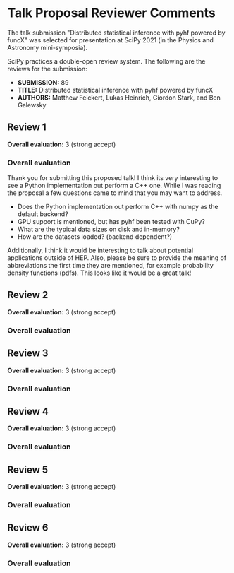 # Talk Proposal Reviewer Comments

The talk submission "Distributed statistical inference with pyhf powered by funcX" was selected for presentation at SciPy 2021 (in the Physics and Astronomy mini-symposia).

SciPy practices a double-open review system.
The following are the reviews for the submission:

- **SUBMISSION:** 89
- **TITLE:** Distributed statistical inference with pyhf powered by funcX
- **AUTHORS:** Matthew Feickert, Lukas Heinrich, Giordon Stark, and Ben Galewsky

## Review 1

**Overall evaluation:** 3 (strong accept)

### Overall evaluation

Thank you for submitting this proposed talk!
I think its very interesting to see a Python implementation out perform a C++ one.
While I was reading the proposal a few questions came to mind that you may want to address.

* Does the Python implementation out perform C++ with numpy as the default backend?
* GPU support is mentioned, but has pyhf been tested with CuPy?
* What are the typical data sizes on disk and in-memory?
* How are the datasets loaded? (backend dependent?)

Additionally, I think it would be interesting to talk about potential applications outside of HEP.
Also, please be sure to provide the meaning of abbreviations the first time they are mentioned, for example probability density functions (pdfs).
This looks like it would be a great talk!

## Review 2

**Overall evaluation:** 3 (strong accept)

### Overall evaluation

## Review 3

**Overall evaluation:** 3 (strong accept)

### Overall evaluation

## Review 4

**Overall evaluation:** 3 (strong accept)

### Overall evaluation

## Review 5

**Overall evaluation:** 3 (strong accept)

### Overall evaluation

## Review 6

**Overall evaluation:** 3 (strong accept)

### Overall evaluation
